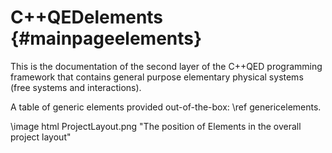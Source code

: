 C++QEDelements {#mainpageelements}
==============

This is the documentation of the second layer of the C++QED programming framework that contains general purpose elementary physical systems 
(free systems and interactions).

A table of generic elements provided out-of-the-box: \ref genericelements.

\image html ProjectLayout.png "The position of Elements in the overall project layout"
